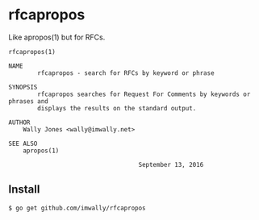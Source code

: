 rfcapropos
==========
Like apropos(1) but for RFCs.

```
rfcapropos(1)

NAME
        rfcapropos - search for RFCs by keyword or phrase

SYNOPSIS
        rfcapropos searches for Request For Comments by keywords or phrases and
        displays the results on the standard output. 

AUTHOR
    Wally Jones <wally@imwally.net>

SEE ALSO
    apropos(1)

                                    September 13, 2016
```

Install
-------
`$ go get github.com/imwally/rfcapropos`
